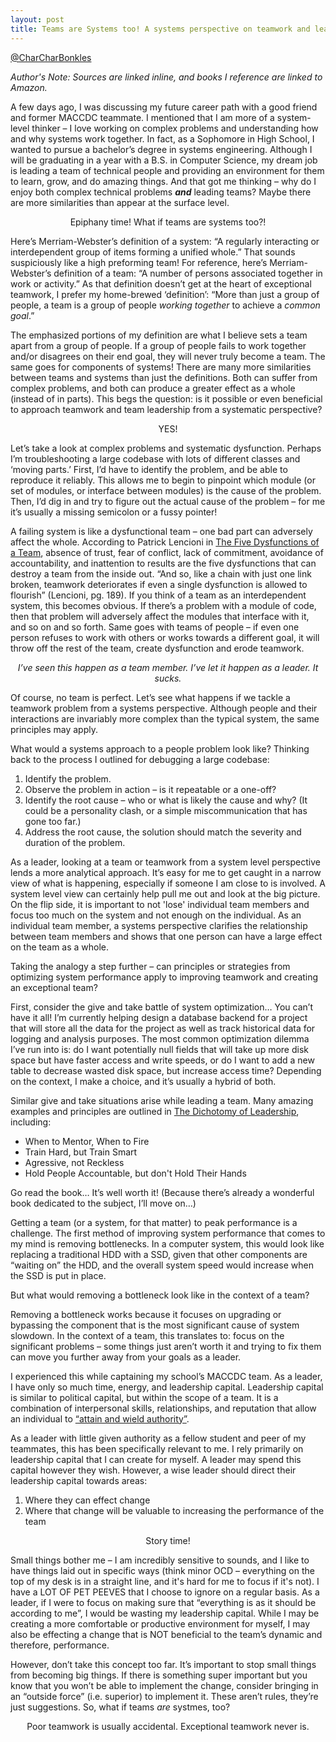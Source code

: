 ```yaml
---
layout: post
title: Teams are Systems too! A systems perspective on teamwork and leadership.
---
```


[@CharCharBonkles](https://twitter.com/CharCharBonkles)

*Author's Note: Sources are linked inline, and books I reference are linked to Amazon.*

A few days ago, I was discussing my future career path with a good friend and former MACCDC teammate.  I mentioned that I am more of a system-level thinker – I love working on complex problems and understanding how and why systems work together.  In fact, as a Sophomore in High School, I wanted to pursue a bachelor’s degree in systems engineering.  Although I will be graduating in a year with a B.S. in Computer Science, my dream job is leading a team of technical people and providing an environment for them to learn, grow, and do amazing things.  And that got me thinking – why do I enjoy both complex technical problems ***and*** leading teams?  Maybe there are more similarities than appear at the surface level.

<div style="text-align:center">Epiphany time! What if teams are systems too?!</div>

Here’s Merriam-Webster’s definition of a system: “A regularly interacting or interdependent group of items forming a unified whole.”  That sounds suspiciously like a high preforming team!  For reference, here’s Merriam-Webster’s definition of a team: “A number of persons associated together in work or activity.”  As that definition doesn’t get at the heart of exceptional teamwork, I prefer my home-brewed ‘definition’: “More than just a group of people, a team is a group of people *working together* to achieve a *common goal*.”

The emphasized portions of my definition are what I believe sets a team apart from a group of people. If a group of people fails to work together and/or disagrees on their end goal, they will never truly become a team.  The same goes for components of systems!  There are many more similarities between teams and systems than just the definitions.  Both can suffer from complex problems, and both can produce a greater effect as a whole (instead of in parts).  This begs the question: is it possible or even beneficial to approach teamwork and team leadership from a systematic perspective?

<div style="text-align:center">YES!</div>

Let’s take a look at complex problems and systematic dysfunction.  Perhaps I’m troubleshooting a large codebase with lots of different classes and ‘moving parts.’  First, I’d have to identify the problem, and be able to reproduce it reliably.  This allows me to begin to pinpoint which module (or set of modules, or interface between modules) is the cause of the problem.  Then, I’d dig in and try to figure out the actual cause of the problem – for me it’s usually a missing semicolon or a fussy pointer!

A failing system is like a dysfunctional team – one bad part can adversely affect the whole.  According to Patrick Lencioni in [The Five Dysfunctions of a Team](https://www.amazon.com/Five-Dysfunctions-Team-Leadership-Fable/dp/0787960756/ref=sr_1_1_sspa?crid=2ELJQFG37XSSJ&keywords=the+five+dysfunctions+of+a+team&qid=1562515838&s=gateway&sprefix=The+five+dysfunctions%2Caps%2C141&sr=8-1-spons&psc=1), absence of trust, fear of conflict, lack of commitment, avoidance of accountability, and inattention to results are the five dysfunctions that can destroy a team from the inside out. “And so, like a chain with just one link broken, teamwork deteriorates if even a single dysfunction is allowed to flourish” (Lencioni, pg. 189).  If you think of a team as an interdependent system, this becomes obvious.  If there’s a problem with a module of code, then that problem will adversely affect the modules that interface with it, and so on and so forth.  Same goes with teams of people – if even one person refuses to work with others or works towards a different goal, it will throw off the rest of the team, create dysfunction and erode teamwork. 

*<div style="text-align:center">I’ve seen this happen as a team member.  I’ve let it happen as a leader.  It sucks.</div>*

Of course, no team is perfect.  Let’s see what happens if we tackle a teamwork problem from a systems perspective.  Although people and their interactions are invariably more complex than the typical system, the same principles may apply.

What would a systems approach to a people problem look like?  Thinking back to the process I outlined for debugging a large codebase:

1.  Identify the problem.
2.	Observe the problem in action – is it repeatable or a one-off?
3.	Identify the root cause – who or what is likely the cause and why? (It could be a personality clash, or a simple miscommunication that has gone too far.)
4.	Address the root cause, the solution should match the severity and duration of the problem.

As a leader, looking at a team or teamwork from a system level perspective lends a more analytical approach.  It’s easy for me to get caught in a narrow view of what is happening, especially if someone I am close to is involved.  A system level view can certainly help pull me out and look at the big picture.  On the flip side, it is important to not 'lose' individual team members and focus too much on the system and not enough on the individual.  As an individual team member, a systems perspective clarifies the relationship between team members and shows that one person can have a large effect on the team as a whole.

Taking the analogy a step further – can principles or strategies from optimizing system performance apply to improving teamwork and creating an exceptional team?

First, consider the give and take battle of system optimization… You can’t have it all!  I’m currently helping design a database backend for a project that will store all the data for the project as well as track historical data for logging and analysis purposes.  The most common optimization dilemma I’ve run into is: do I want potentially null fields that will take up more disk space but have faster access and write speeds, or do I want to add a new table to decrease wasted disk space, but increase access time?  Depending on the context, I make a choice, and it’s usually a hybrid of both.

Similar give and take situations arise while leading a team.  Many amazing examples and principles are outlined in [The Dichotomy of Leadership](https://www.amazon.com/Dichotomy-Leadership-Balancing-Challenges-Ownership/dp/1250195772/ref=sr_1_1_sspa?crid=13MEJ1OWXDC8&keywords=the+dichotomy+of+leadership&qid=1562515715&s=gateway&sprefix=the+dicho%2Caps%2C174&sr=8-1-spons&psc=1), including:
* When to Mentor, When to Fire
* Train Hard, but Train Smart
* Agressive, not Reckless
* Hold People Accountable, but don't Hold Their Hands

Go read the book…  It’s well worth it!  (Because there’s already a wonderful book dedicated to the subject, I’ll move on…)

Getting a team (or a system, for that matter) to peak performance is a challenge.  The first method of improving system performance that comes to my mind is removing bottlenecks.  In a computer system, this would look like replacing a traditional HDD with a SSD, given that other components are “waiting on” the HDD, and the overall system speed would increase when the SSD is put in place.

But what would removing a bottleneck look like in the context of a team?

Removing a bottleneck works because it focuses on upgrading or bypassing the component that is the most significant cause of system slowdown.  In the context of a team, this translates to: focus on the significant problems – some things just aren’t worth it and trying to fix them can move you further away from your goals as a leader.

I experienced this while captaining my school’s MACCDC team.  As a leader, I have only so much time, energy, and leadership capital.  Leadership capital is similar to political capital, but within the scope of a team.  It is a combination of interpersonal skills, relationships, and reputation that allow an individual to [“attain and wield authority”](https://measuringleadership.wordpress.com/the-leadership-capital-index/).

As a leader with little given authority as a fellow student and peer of my teammates, this has been specifically relevant to me.  I rely primarily on leadership capital that I can create for myself.  A leader may spend this capital however they wish.  However, a wise leader should direct their leadership capital towards areas:
1.	Where they can effect change
2.	Where that change will be valuable to increasing the performance of the team

<div style="text-align:center">Story time!</div>

Small things bother me – I am incredibly sensitive to sounds, and I like to have things laid out in specific ways (think minor OCD – everything on the top of my desk is in a straight line, and it's hard for me to focus if it's not).  I have a LOT OF PET PEEVES that I choose to ignore on a regular basis.  As a leader, if I were to focus on making sure that “everything is as it should be according to me”, I would be wasting my leadership capital.  While I may be creating a more comfortable or productive environment for myself, I may also be effecting a change that is NOT beneficial to the team’s dynamic and therefore, performance.

However, don’t take this concept too far.  It’s important to stop small things from becoming big things.  If there is something super important but you know that you won’t be able to implement the change, consider bringing in an “outside force” (i.e. superior) to implement it.  These aren’t rules, they’re just suggestions.  So, what if teams *are* systmes, too?

<div style="text-align:center">Poor teamwork is usually accidental.  Exceptional teamwork never is.</div>
